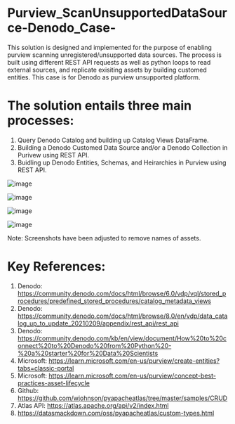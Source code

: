 # Purview_ScanUnsupportedDataSource-Denodo_Case-
This solution is designed and implemented for the purpose of enabling purview scanning unregistered/unsupported data sources. The process is built using different REST API requests as well as python loops to read external sources, and replicate exisiting assets by building customed entities. This case is for Denodo as purview unsupported platform.

# The solution entails three main processes: 
1. Query Denodo Catalog and building up Catalog Views DataFrame.
2. Building a Denodo Customed Data Source and/or a Denodo Collection in Purivew using REST API.
3. Buidling up Denodo Entities, Schemas, and Heirarchies in Purview using REST API.  


![image](https://github.com/refaee81/Purview_ScanUnsupportedDataSource-Denodo_Case-/assets/48224520/7f083d96-3fb9-41f9-ae35-2ac66e39731c)


![image](https://github.com/refaee81/Purview_ScanUnsupportedDataSource-Denodo_Case-/assets/48224520/8d70249f-55e7-45f6-8cb4-cf4c5de5ed64)


![image](https://github.com/refaee81/Purview_ScanUnsupportedDataSource-Denodo_Case-/assets/48224520/95490c60-4768-452e-8b06-49a48c743c77)


![image](https://github.com/refaee81/Purview_ScanUnsupportedDataSource-Denodo_Case-/assets/48224520/8e76846d-0835-4595-a212-d2f989a6533b)

Note: Screenshots have been adjusted to remove names of assets. 

# Key References:
1. Denodo: https://community.denodo.com/docs/html/browse/6.0/vdp/vql/stored_procedures/predefined_stored_procedures/catalog_metadata_views
2. Denodo: https://community.denodo.com/docs/html/browse/8.0/en/vdp/data_catalog_up_to_update_20210209/appendix/rest_api/rest_api
3. Denodo: https://community.denodo.com/kb/en/view/document/How%20to%20connect%20to%20Denodo%20from%20Python%20-%20a%20starter%20for%20Data%20Scientists
4. Microsoft: https://learn.microsoft.com/en-us/purview/create-entities?tabs=classic-portal
5. Microsoft: https://learn.microsoft.com/en-us/purview/concept-best-practices-asset-lifecycle
6. Github: https://github.com/wjohnson/pyapacheatlas/tree/master/samples/CRUD
7. Atlas API: https://atlas.apache.org/api/v2/index.html
8. https://datasmackdown.com/oss/pyapacheatlas/custom-types.html
